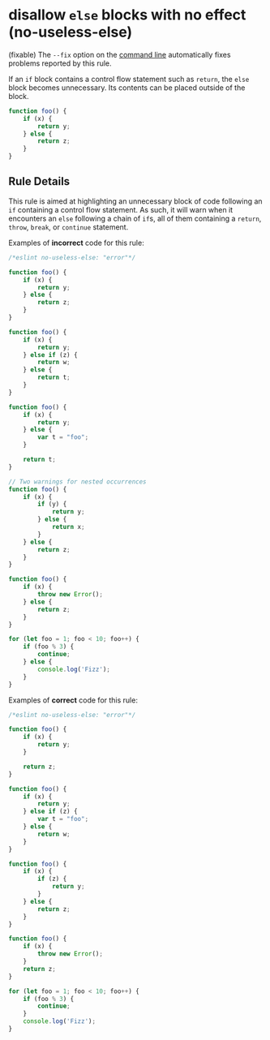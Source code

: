 # disallow `else` blocks with no effect (no-useless-else)

(fixable) The `--fix` option on the [command line](../user-guide/command-line-interface#fix) automatically fixes problems reported by this rule.

If an `if` block contains a control flow statement such as `return`, the `else` block becomes unnecessary. Its contents can be placed outside of the block.

```js
function foo() {
    if (x) {
        return y;
    } else {
        return z;
    }
}
```

## Rule Details

This rule is aimed at highlighting an unnecessary block of code following an `if` containing a control flow statement. As such, it will warn when it encounters an `else` following a chain of `if`s, all of them containing a `return`, `throw`, `break`, or `continue` statement.

Examples of **incorrect** code for this rule:

```js
/*eslint no-useless-else: "error"*/

function foo() {
    if (x) {
        return y;
    } else {
        return z;
    }
}

function foo() {
    if (x) {
        return y;
    } else if (z) {
        return w;
    } else {
        return t;
    }
}

function foo() {
    if (x) {
        return y;
    } else {
        var t = "foo";
    }

    return t;
}

// Two warnings for nested occurrences
function foo() {
    if (x) {
        if (y) {
            return y;
        } else {
            return x;
        }
    } else {
        return z;
    }
}

function foo() {
    if (x) {
        throw new Error();
    } else {
        return z;
    }
}

for (let foo = 1; foo < 10; foo++) {
    if (foo % 3) {
        continue;
    } else {
        console.log('Fizz');
    }
}
```

Examples of **correct** code for this rule:

```js
/*eslint no-useless-else: "error"*/

function foo() {
    if (x) {
        return y;
    }

    return z;
}

function foo() {
    if (x) {
        return y;
    } else if (z) {
        var t = "foo";
    } else {
        return w;
    }
}

function foo() {
    if (x) {
        if (z) {
            return y;
        }
    } else {
        return z;
    }
}

function foo() {
    if (x) {
        throw new Error();
    }
    return z;
}

for (let foo = 1; foo < 10; foo++) {
    if (foo % 3) {
        continue;
    }
    console.log('Fizz');
}
```
